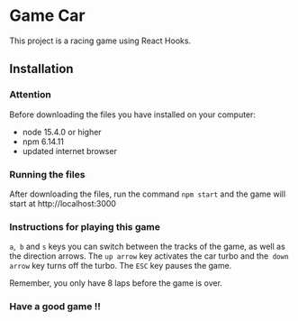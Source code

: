 # Game Car

This project is a racing game using React Hooks.

## Installation

### Attention

Before downloading the files you have installed on your computer:
- node 15.4.0 or higher
- npm 6.14.11
- updated internet browser

### Running the files

After downloading the files, run the command `npm start` and the game will start at http://localhost:3000

### Instructions for playing this game
`a`,` b` and `s` keys you can switch between the tracks of the game, as well as the direction arrows.
The `up arrow` key activates the car turbo and the` down arrow` key turns off the turbo.
The `ESC` key pauses the game.

Remember, you only have 8 laps before the game is over.


### Have a good game !!